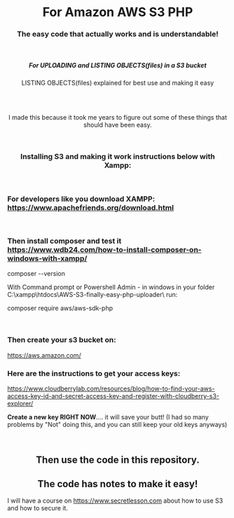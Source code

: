 <h1 style="text-align: center;">For Amazon AWS S3 PHP</h1>
<h3 style="text-align: center;">The easy code that actually works and is understandable!</h3>
&nbsp;
<br>
<h5 style="text-align: center;">For UPLOADING and LISTING OBJECTS(files) in a S3 bucket</h5>
<p style="text-align: center;">LISTING OBJECTS(files) explained for best use and making it easy</p>

<br>
&nbsp;
<p style="text-align: center;">I made this because it took me years to figure out some of these things that should have been easy.</p>
&nbsp;
<h3 style="text-align: center;">Installing S3 and making it work instructions below with Xampp:</h3>

&nbsp;

<h3>For developers like you download <strong>XAMPP</strong>:
<a href="https://www.apachefriends.org/download.html">https://www.apachefriends.org/download.html</a></h3>
&nbsp;
<h3>Then <strong>install composer</strong> and test it
<a href="https://www.wdb24.com/how-to-install-composer-on-windows-with-xampp/">https://www.wdb24.com/how-to-install-composer-on-windows-with-xampp/</a></h3>
composer --version

With Command prompt or Powershell Admin -
in windows in your folder C:\xampp\htdocs\AWS-S3-finally-easy-php-uploader\ run:

composer require aws/aws-sdk-php

&nbsp;
<h3>Then <strong>create your s3</strong> <strong>bucket</strong> on:</h3>
<a href="https://aws.amazon.com/">https://aws.amazon.com/</a>
&nbsp;
<h3>Here are the instructions to <strong>get your access keys</strong>:</h3>
<a href="https://www.cloudberrylab.com/resources/blog/how-to-find-your-aws-access-key-id-and-secret-access-key-and-register-with-cloudberry-s3-explorer/">https://www.cloudberrylab.com/resources/blog/how-to-find-your-aws-access-key-id-and-secret-access-key-and-register-with-cloudberry-s3-explorer/</a>

<strong>Create a new key RIGHT NOW</strong>.... it will save your butt!
(I had so many problems by "Not" doing this, and you can still keep your old keys anyways)

&nbsp;
<h2 style="text-align: center;">Then use the code in this repository.</h2>
<h2 style="text-align: center;">The code has notes to make it easy!</h2>

I will have a course on https://www.secretlesson.com about how to use S3 and how to secure it.
